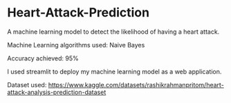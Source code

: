 # Heart-Attack-Prediction
A machine learning model to detect the likelihood of having a heart attack. 

Machine Learning algorithms used: Naive Bayes 

Accuracy achieved: 95%

I used streamlit to deploy my machine learning model as a web application. 

Dataset used: https://www.kaggle.com/datasets/rashikrahmanpritom/heart-attack-analysis-prediction-dataset
